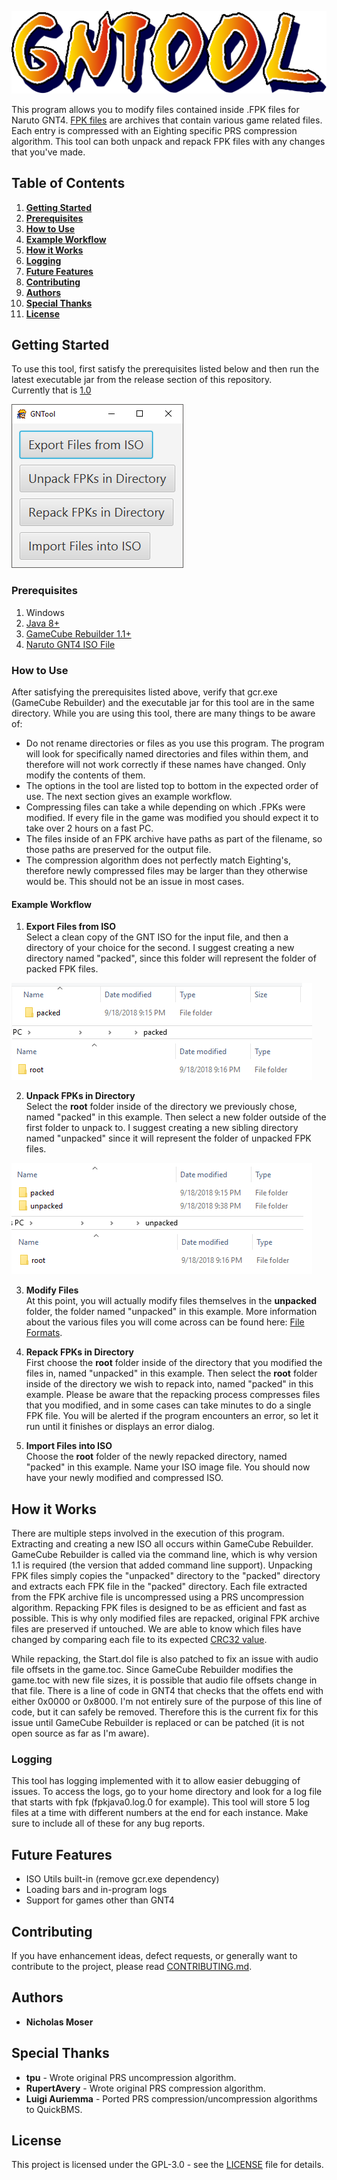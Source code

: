 ![GNTool Logo](/example/logo.png?raw=true "GNTool Logo")

This program allows you to modify files contained inside .FPK files for Naruto GNT4. [FPK files](https://github.com/NicholasMoser/Naruto-GNT-Hacking/blob/master/gnt4/docs/file_formats/fpk.md) are archives that contain various game related files. Each entry is compressed with an Eighting specific PRS compression algorithm. This tool can both unpack and repack FPK files with any changes that you've made.

## Table of Contents
1. **[Getting Started](#getting-started)**
2. **[Prerequisites](#prerequisites)**
3. **[How to Use](#how-to-use)**
4. **[Example Workflow](#example-workflow)**
5. **[How it Works](#how-it-works)**
6. **[Logging](#logging)**
7. **[Future Features](#future-features)**
8. **[Contributing](#contributing)**
9. **[Authors](#authors)**
10. **[Special Thanks](#special-thanks)**
11. **[License](#license)**

## Getting Started

To use this tool, first satisfy the prerequisites listed below and then run the latest executable jar from the release section of this repository.  
Currently that is [1.0](https://github.com/NicholasMoser/GNTool/releases/download/1.0/gntool-1.0.jar)

![GNTool](/example/gntool.png?raw=true "GNTool")

### Prerequisites

1. Windows
2. [Java 8+](https://java.com/en/download/)
3. [GameCube Rebuilder 1.1+](https://www.romhacking.net/utilities/619/)
4. [Naruto GNT4 ISO File](https://wiki.dolphin-emu.org/index.php?title=Ripping_Games)

### How to Use

After satisfying the prerequisites listed above, verify that gcr.exe (GameCube Rebuilder) and the executable jar for this tool are in the same directory. While you are using this tool, there are many things to be aware of:
* Do not rename directories or files as you use this program. The program will look for specifically named directories and files within them, and therefore will not work correctly if these names have changed. Only modify the contents of them.
* The options in the tool are listed top to bottom in the expected order of use. The next section gives an example workflow.
* Compressing files can take a while depending on which .FPKs were modified. If every file in the game was modified you should expect it to take over 2 hours on a fast PC.
* The files inside of an FPK archive have paths as part of the filename, so those paths are preserved for the output file.
* The compression algorithm does not perfectly match Eighting's, therefore newly compressed files may be larger than they otherwise would be. This should not be an issue in most cases.

#### Example Workflow

1. **Export Files from ISO**  
Select a clean copy of the GNT ISO for the input file, and then a directory of your choice for the second. I suggest creating a new directory named "packed", since this folder will represent the folder of packed FPK files.

![Step 1](/example/step1.png?raw=true "Step 1")

2. **Unpack FPKs in Directory**  
Select the **root** folder inside of the directory we previously chose, named "packed" in this example. Then select a new folder outside of the first folder to unpack to. I suggest creating a new sibling directory named "unpacked" since it will represent the folder of unpacked FPK files.

![Step 2](/example/step2.png?raw=true "Step 2")

3. **Modify Files**  
At this point, you will actually modify files themselves in the **unpacked** folder, the folder named "unpacked" in this example. More information about the various files you will come across can be found here: [File Formats](https://github.com/NicholasMoser/Naruto-GNT-Hacking/blob/master/gnt4/docs/file_formats/formats.md).

4. **Repack FPKs in Directory**  
First choose the **root** folder inside of the directory that you modified the files in, named "unpacked" in this example. Then select the **root** folder inside of the directory we wish to repack into, named "packed" in this example. Please be aware that the repacking process compresses files that you modified, and in some cases can take minutes to do a single FPK file. You will be alerted if the program encounters an error, so let it run until it finishes or displays an error dialog.

5. **Import Files into ISO**  
Choose the **root** folder of the newly repacked directory, named "packed" in this example. Name your ISO image file. You should now have your newly modified and compressed ISO.

## How it Works

There are multiple steps involved in the execution of this program. Extracting and creating a new ISO all occurs within GameCube Rebuilder. GameCube Rebuilder is called via the command line, which is why version 1.1 is required (the version that added command line support). Unpacking FPK files simply copies the "unpacked" directory to the "packed" directory and extracts each FPK file in the "packed" directory. Each file extracted from the FPK archive file is uncompressed using a PRS uncompression algorithm. Repacking FPK files is designed to be as efficient and fast as possible. This is why only modified files are repacked, original FPK archive files are preserved if untouched. We are able to know which files have changed by comparing each file to its expected [CRC32 value](https://en.wikipedia.org/wiki/Cyclic_redundancy_check).

While repacking, the Start.dol file is also patched to fix an issue with audio file offsets in the game.toc. Since GameCube Rebuilder modifies the game.toc with new file sizes, it is possible that audio file offsets change in that file. There is a line of code in GNT4 that checks that the offets end with either 0x0000 or 0x8000. I'm not entirely sure of the purpose of this line of code, but it can safely be removed. Therefore this is the current fix for this issue until GameCube Rebuilder is replaced or can be patched (it is not open source as far as I'm aware).

### Logging

This tool has logging implemented with it to allow easier debugging of issues. To access the logs, go to your home directory and look for a log file that starts with fpk (fpkjava0.log.0 for example). This tool will store 5 log files at a time with different numbers at the end for each instance. Make sure to include all of these for any bug reports.

## Future Features

* ISO Utils built-in (remove gcr.exe dependency)
* Loading bars and in-program logs
* Support for games other than GNT4

## Contributing

If you have enhancement ideas, defect requests, or generally want to contribute to the project, please read [CONTRIBUTING.md](CONTRIBUTING.md).

## Authors

* **Nicholas Moser**

## Special Thanks

* **tpu** - Wrote original PRS uncompression algorithm.
* **RupertAvery** - Wrote original PRS compression algorithm.
* **Luigi Auriemma** - Ported PRS compression/uncompression algorithms to QuickBMS.

## License

This project is licensed under the GPL-3.0 - see the [LICENSE](LICENSE) file for details.
